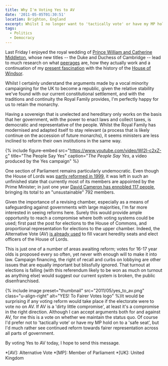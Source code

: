 ```yaml
---
title: Why I'm Voting Yes to AV
date: '2011-05-05T01:30:51'
location: Brighton, England
excerpt: Whilst I no longer want to 'tactically vote' or have my MP hold on to a 'safe seat', I'd much rather see continued reform towards fairer representation across all parts of government.
tags:
  - Politics
  - Democracy
---
```

Last Friday I enjoyed the royal wedding of [Prince William and Catherine Middleton][1], whose new titles -- the Duke and Duchess of Cambridge -- lead to much research on what [peerages][3] are, how they actually work and a continuation of my [present fascination][2] with the history of the [House of Windsor][4].

Whilst I certainly understand the arguments made by a vocal minority campaigning for the UK to become a republic, given the relative stability we've found with our current constitutional settlement, and with the traditions and continuity the Royal Family provides, I'm perfectly happy for us to retain the monarchy.

Having a sovereign that is unelected and hereditary only works on the basis that her government, with the power to enact laws and collect taxes, is democratic and representative of the people. Whilst the Royal Family has modernised and adapted itself to stay relevant (a process that is likely continue on the accession of future monarchs), it seems ministers are less inclined to reform their own institutions in the same way.

{% include figure-embed
  src="https://www.youtube.com/video/Wl2I-c2xZ-c"
  title="The People Say Yes"
  caption="<cite>The People Say Yes</cite>, a video produced by the Yes campaign"
%}

One section of Parliament remains particularly undemocratic. Even though the House of Lords was [partly reformed in 1999][5], it was left in such an unfinished state that currently most of its members are appointed by the Prime Minister; in just one year [David Cameron has ennobled 117 people][6], bringing its total to an "unsustainable" 792 members.

Given the importance of a revising chamber, especially as a means of safeguarding against governments with large majorities, I'm far more interested in seeing reforms here. Surely this would provide ample opportunity to reach a compromise where both voting systems could be used; first past the post for elections to the House of Commons, and proportional representation for elections to the upper chamber. Indeed, the Alternative Vote (AV) [is already used][7] to fill vacant heredity seats and elect officers of the House of Lords.

This is just one of a number of areas awaiting reform; votes for 16-17 year olds is proposed every so often, yet never with enough will to make it into law. Campaign financing, the right of recall and curbs on lobbying are other issues that are equally important but blissfully ignored. That turnout at elections is falling (with this referendum likely to be won as much on turnout as anything else) would suggest our current system is broken, the public disenfranchised.

{% include image preset="thumbnail" src="2011/05/yes_to_av.png" class="u-align-right" alt="YES! To Fairer Votes logo" %}It would be surprising if any voting reform would take place if the electorate were to vote no on AV. If AV is a 'dirty little compromise', at least it's a compromise in the right direction. Although I can accept arguments both for and against AV, for me this is a vote on whether we maintain the status quo. Of course I'd prefer not to 'tactically vote' or have my MP hold on to a 'safe seat', but I'd much rather see continued reform towards fairer representation across all parts of government.

By voting Yes to AV today, I hope to send this message.

[1]: http://en.wikipedia.org/wiki/Wedding_of_Prince_William,_Duke_of_Cambridge,_and_Catherine_Middleton
[2]: /2011/02/the_kings_speech
[3]: http://en.wikipedia.org/wiki/Peerage
[4]: http://en.wikipedia.org/wiki/House_of_Windsor
[5]: http://en.wikipedia.org/wiki/House_of_Lords_Act_1999
[6]: http://www.bbc.co.uk/news/uk-politics-13137835
[7]: http://en.wikipedia.org/wiki/House_of_Lords_Act_1999#Membership_of_the_House_of_Lords

*[AV]: Alternative Vote
*[MP]: Member of Parliament
*[UK]: United Kingdom
